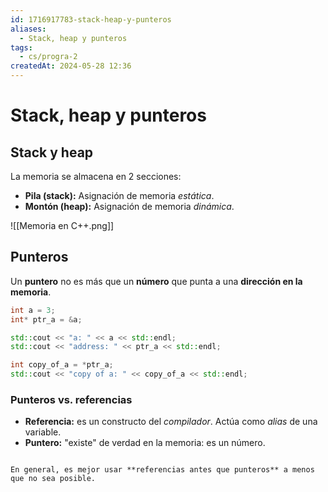 ```yaml
---
id: 1716917783-stack-heap-y-punteros
aliases:
  - Stack, heap y punteros
tags:
  - cs/progra-2
createdAt: 2024-05-28 12:36
---
```


# Stack, heap y punteros

## Stack y heap

La memoria se almacena en 2 secciones:

- **Pila (stack):** Asignación de memoria *estática*.
- **Montón (heap):** Asignación de memoria *dinámica*.

![[Memoria en C++.png]]

## Punteros

Un **puntero** no es más que un **número** que punta a una **dirección en la memoria**.

```cpp
int a = 3;
int* ptr_a = &a;

std::cout << "a: " << a << std::endl;
std::cout << "address: " << ptr_a << std::endl;

int copy_of_a = *ptr_a;
std::cout << "copy of a: " << copy_of_a << std::endl;
```

### Punteros vs. referencias

- **Referencia:** es un constructo del *compilador*. Actúa como *alias* de una variable.
- **Puntero:** "existe" de verdad en la memoria: es un número.

```ad-tip

En general, es mejor usar **referencias antes que punteros** a menos que no sea posible.

```
